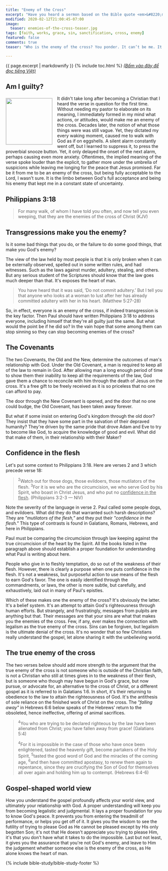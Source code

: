 ```yaml
---
title: "Enemy of the Cross"
excerpt: "Have you heard a sermon based on the Bible quote <em>&#8220;many live as enemies of the cross of Christ&#8221;</em>? What comes immediately to your mind as you contemplate its meaning? I’m almost certain most Christians got it wrong."
modified: 2020-02-12T21:00:45-07:00
image:
  teaser: enemies-of-the-cross-teaser.jpg
tags: [faith, works, grace, sin, sanctification, cross, enemy]
featured: false
comments: true
teaser: "Who is the enemy of the cross? You ponder. It can’t be me. It's most likely those who possess certain lifestyles, speech, or conducts, that we believe are sinful. This article will help you identify what makes one an enemy of the cross."

---
```

{{ page.excerpt | markdownify }}
{% include toc.html %}
<a href="{{ site.url }}{% post_url articles-viet/2020-03-02-Enemy-of-the-Cross-Viet %}"><em>(Bấm vào đây để đọc tiếng Việt)</em></a>
## Am I guilty?
<img alt src="{{ site.url }}/assets/images/enemies-of-the-cross-teaser.jpg" style="border: 1px solid #cccccc; margin: 7px 15px 0px 0px; max-width: 100%; height: 148px; padding: 0px; float: left;">
It didn't take long after becoming a Christian that I heard the verse in question for the first time. Without needing my pastor to elaborate on its meaning, I immediately formed in my mind what actions, or attitudes, would make me an enemy of the cross. Decades later, the notion of what those things were was still vague. Yet, they dictated my every waking moment, caused me to walk with God as if on eggshells. A silent alarm constantly went off, but I learned to suppress it, to press the proverbial snooze button. Yet, it only delayed the onset of the next alarm, perhaps causing even more anxiety. Oftentimes, the implied meaning of the verse spoke louder than the explicit, to gather more under the umbrella of suspicions while leaving me longing for the peace that Jesus promised. Far be it from me to be an enemy of the cross, but being fully acceptable to the Lord, I wasn't sure. It is the limbo between God's full acceptance and being his enemy that kept me in a constant state of uncertainty.

## Philippians 3:18

> For many walk, of whom I have told you often, and now tell you even weeping, that they are the enemies of the cross of Christ (KJV)

## Transgressions make you the enemy?

Is it some bad things that you do, or the failure to do some good things, that make you God's enemy?

The view of the law held by most people is that it is only broken when it can be externally observed, spelled out in some written rules, and had witnesses. Such as the laws against murder, adultery, stealing, and others. But any serious student of the Scriptures should know that the law goes much deeper than that. It's exposes the heart of man.

> You have heard that it was said, ‘Do not commit adultery.’ But I tell you that anyone who looks at a woman to lust after her has already committed adultery with her in his heart. (Matthew 5:27-28)

So, in effect, everyone is an enemy of the cross, if indeed transgression is the key factor. Then Paul should have written Philippians 3:18 to address everyone, including himself that they're all guilty just the same. But what would the point be if he did so? In the vain hope that some among them can stop sinning so they can stop becoming enemies of the cross?

## The Covenants
The two Covenants, the Old and the New, determine the outcomes of man's relationship with God. Under the Old Covenant, a man is required to keep all of the law to remain in God. After allowing man a long enough period of time to show them their inability to keep all the requirements of the law, God gave them a chance to reconcile with him through the death of Jesus on the cross. It's a free gift to be freely received as it is so priceless that no one can afford to pay.

The door through the New Covenant is opened, and the door that no one could budge, the Old Covenant, has been taken away forever.

But what if some insist on entering God's kingdom through the old door? They insist that they have some part in the salvation of their depraved humanity? They're driven by the same pride that drove Adam and Eve to try to become like God, to acquire the knowledge of good and evil. What did that make of them, in their relationship with their Maker?

## Confidence in the flesh

Let's put some context to Philippians 3:18. Here are verses 2 and 3 which precede verse 18:

>  <sup>2</sup>Watch out for those dogs, those evildoers, those mutilators of the flesh. <sup>3</sup>For it is we who are the circumcision, we who serve God by his Spirit, who boast in Christ Jesus, and who put no <u>confidence in the flesh</u>. (Philippians 3:2-3 &mdash; NIV)

Note the severity of the language in verse 2. Paul called some people dogs, and evildoers. What did they do that warranted such harsh descriptions? They are *"mutilators of the flesh,"* and they put their *"confidence in the flesh."* This type of contrasts is found in Galatians, Romans, Hebrews, and here in Philippians.

Paul must be comparing the circumcision through law keeping against the true circumcision of the heart by the Spirit. All the books listed in the paragraph above should establish a proper foundation for understanding what Paul is writing about here.

People who give in to fleshly temptation, do so out of the weakness of their flesh. However, there is clearly a purpose when one puts confidence in the flesh. It's not a weakness, but purposeful action to use means of the flesh to earn God's favor.  The one is easily identified through the commandments, or laws, the other is more subtle, but carefully, and exhaustively, laid out in many of Paul's epistles.

Which of these makes one the enemy of the cross? It's obviously the latter. It's a belief system. It's an attempt to attain God's righteousness through human efforts. But strangely, and frustratingly, messages from pulpits are anything but that. Their messages are that your sins are what that makes you the enemies of the cross. Few, if any, ever makes the connection with legalism as the true enemy of the cross. Sins can be forgiven, but legalism is the ultimate denial of the cross. It's no wonder that so few Christians really understand the gospel, let alone sharing it with the unbelieving world.

## The true enemy of the cross 
The two verses below should add more strength to the argument that the true enemy of the cross is not someone who is outside of the Christian faith, is not a Christian who still at times gives in to the weakness of their flesh, but is someone who though may have begun in God's grace, but now pursue, or advocate for, an alternative to the cross of Christ, or a different gospel as it is referred to in Galatians 1:6. In short, it's their returning to obedience to the law to attain the righteousness of God. It's the antithesis of sole reliance on the finished work of Christ on the cross. The *"falling away"* in Hebrews 6:6 below speaks of the Hebrews' return to the obsoleted, hence ineffective, offering of animal sacrifices.

> <sup>4</sup>You who are trying to be declared righteous by the law have been alienated from Christ; you have fallen away from grace! (Galatians 5:4)
>
> <sup>4</sup>For it is impossible in the case of those who have once been enlightened, tasted the heavenly gift, become partakers of the Holy Spirit,  <sup>5</sup>tasted the good word of God and the miracles of the coming age,  <sup>6</sup>and then have committed apostasy, to renew them again to repentance, since they are crucifying the Son of God for themselves all over again and holding him up to contempt. (Hebrews 6:4-6)

## Gospel-shaped world view

How you understand the gospel profoundly affects your world view, and ultimately your relationship with God. A proper understanding will keep you from becoming legalistic and judgmental. It lays a proper foundation for you to know God's peace.  It prevents you from entering the treadmill of performance, or helps you get off of it. It gives you the wisdom to see the futility of trying to please God as He cannot be pleased except by His only begotten Son; it's not that He doesn't appreciate you trying to please Him, it's that you don't have what it takes to do the impossible. Last but not least, it gives you the assurance that you're not God's enemy, and leave to Him the judgement whether someone else is the enemy of the cross, as He alone knows the heart of man.


{% include bible-study/bible-study-footer %}
